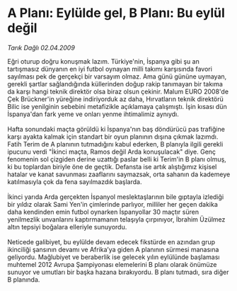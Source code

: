 # A Planı: Eylülde gel, B Planı: Bu eylül değil

*Tarık Dağlı 02.04.2009*

<div class="taraf_structure_2col_1zq">
<div class="margen_n">



 <p>Eğri oturup doğru konuşmak lazım. Türkiye'nin, İspanya gibi şu an tartışmasız dünyanın en iyi futbol oynayan milli takımı karşısında favori sayılması pek de gerçekçi bir varsayım olmaz. Ama günü gününe uymayan, gerekli şartlar sağlandığında küllerinden doğup rakip tanımayan bir takıma da karşı hangi teknik direktör olsa biraz olsun çekinir. Malum EURO 2008'de Çek Brückner'in yüreğine indiriyorduk az daha, Hırvatların teknik direktörü Bilic ise yenilginin sebebini metafizikle açıklamaya çalışmıştı. İşin kısası dün İspanya'dan fark yeme ve onları yenme ihtimalimiz aynıydı. <br/><br/>Hafta sonundaki maçta görüldü ki İspanya'nın baş döndürücü pas trafiğine karşı ayakta kalmak için standart bir oyun planının dışına çıkmak lazımdı. Fatih Terim de A planının tutmadığını kabul ederken, B planıyla ilgili gerekli ipucunu verdi "İkinci maçta, Ramos değil Arda konuşulacak" diye. Genç fenomenin sol çizgiden derine uzattığı paslar belli ki Terim'in B planı olmuş, ki bu toplardan biriyle öne de geçtik. Defansta ise artık alıştığımız kişisel hatalar ve kanat savunması zaaflarını saymazsak, orta sahanın da kademeye katılmasıyla çok da fena sayılmazdık başlarda. <br/><br/>İkinci yarıda Arda gerçekten İspanyol meslektaşlarının bile gıptayla izlediği bir yıldız olarak Sami Yen'in çimlerinde parlıyor, milliler her geçen dakika daha kendinden emin futbol oynarken İspanyollar 30 maçtır süren yenilmezlik unvanlarını kaptırmamanın telaşıyla çırpınıyor, İbrahim Üzülmez altın tepsiyi boğalara elleriyle sunuyordu. <br/><br/>Neticede galibiyet, bu eylülde devam edecek fikstürde en azından grup ikinciliği şansının devamı ve Afrika’ya giden A planının sürmesi manasına geliyordu. Mağlubiyet ve beraberlik ise gelecek yılın eylülünde başlaması muhtemel 2012 Avrupa Şampiyonası elemelerini B planı olarak önümüze sunuyor ve umutları bir başka hazana bırakıyordu. B planı tutmadı, sıra diğer B planında.</p>
<br/>
<br/>
<br/>



<br/>


<div id="taraf_not">
</div>

</div>


</div>
